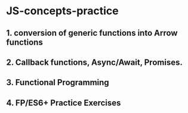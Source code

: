 # JS-concepts-practice
## 1. conversion of generic functions into Arrow functions
## 2. Callback functions, Async/Await, Promises.
## 3. Functional Programming 
## 4. FP/ES6+ Practice Exercises
